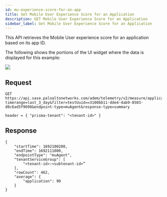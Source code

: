 ```yaml
---
id: mu-experience-score-for-an-app
title: Get Mobile User Experience Score for an Application
description: GET Mobile User Experience Score for an Application
sidebar_label: Get Mobile User Experience Score for an Application
---
```


This API retrieves the Mobile User experience score for an application based on its app ID.

The following shows the portions of the UI widget where the data is displayed for this example:

![](/sase/img/adem/DOCS-3765-mu-experience-score-for-an-app.png)


## Request

    GET https://api.sase.paloaltonetworks.com/adem/telemetry/v2/measure/application/score?timerange=last_3_day&filter=testUuid==3100bb11-dde4-4ab9-8503-d0c6ad5f9698&endpoint-type=muAgent&response-type=summary
     
    header = { "prisma-tenant": "<tenant-id>" }


## Response

    {
        "startTime": 1692100200,
        "endTime": 1692111000,
        "endpointType": "muAgent",
        "tenantServiceGroup": [
            "<tenant-id>:<subtenant-id>”
        ],
        "rowCount": 462,
        "average": {
            "application": 90
        }
    }

